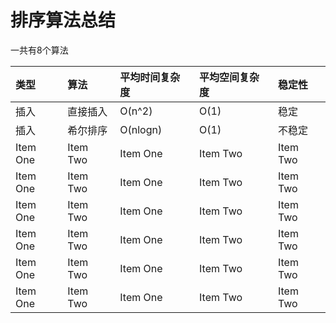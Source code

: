 # 排序算法总结  

一共有8个算法

| 类型           | 算法     | 平均时间复杂度 | 平均空间复杂度 | 稳定性 |
| :------------- | :------------- | :------------- | :------------- | :------------- |
| 插入       | 直接插入       | O(n^2)       | O(1)       | 稳定  
| 插入       | 希尔排序       | O(nlogn)       | O(1)       | 不稳定
| Item One       | Item Two       | Item One       | Item Two       | Item Two
| Item One       | Item Two       | Item One       | Item Two       | Item Two
| Item One       | Item Two       | Item One       | Item Two       | Item Two
| Item One       | Item Two       | Item One       | Item Two       | Item Two
| Item One       | Item Two       | Item One       | Item Two       | Item Two
| Item One       | Item Two       | Item One       | Item Two       | Item Two       |
